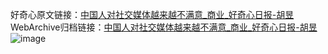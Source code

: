 好奇心原文链接：[中国人对社交媒体越来越不满意_商业_好奇心日报-胡昱](https://www.qdaily.com/articles/6053.html)
WebArchive归档链接：[中国人对社交媒体越来越不满意_商业_好奇心日报-胡昱](http://web.archive.org/web/20190623165907/https://www.qdaily.com/articles/6053.html)
![image](http://ww3.sinaimg.cn/large/007d5XDply1g3w9hsnjx0j30u02y51kx)